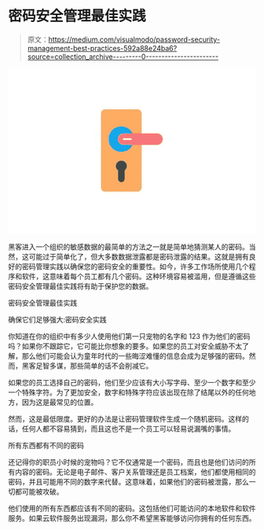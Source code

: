 # 密码安全管理最佳实践

> 原文：<https://medium.com/visualmodo/password-security-management-best-practices-592a88e24ba6?source=collection_archive---------0----------------------->

![](img/5f598ff310fc4ddd5e0d623adf6e14bf.png)

黑客进入一个组织的敏感数据的最简单的方法之一就是简单地猜测某人的密码。当然，这可能过于简单化了，但大多数数据泄露都是密码泄露的结果。这就是拥有良好的密码管理实践以确保您的密码安全的重要性。如今，许多工作场所使用几个程序和软件，这意味着每个员工都有几个密码。这种环境容易被滥用，但是遵循这些密码安全管理最佳实践将有助于保护您的数据。

密码安全管理最佳实践

确保它们足够强大:密码安全实践

你知道在你的组织中有多少人使用他们第一只宠物的名字和 123 作为他们的密码吗？如果你不跟踪它，它可能比你想象的要多。如果您的员工对安全威胁不太了解，那么他们可能会认为童年时代的一些晦涩难懂的信息会成为足够强的密码。然而，黑客足智多谋，那些简单的话不会削减它。

如果您的员工选择自己的密码，他们至少应该有大小写字母、至少一个数字和至少一个特殊字符。为了更加安全，数字和特殊字符应该出现在除了结尾以外的任何地方，因为这是最常见的位置。

然而，这是最低限度。更好的办法是让密码管理软件生成一个随机密码。这样的话，任何人都不容易猜到，而且这也不是一个员工可以轻易说漏嘴的事情。

所有东西都有不同的密码

还记得你的职员小时候的宠物吗？它不仅通常是一个密码，而且也是他们访问的所有内容的密码。无论是电子邮件、客户关系管理还是员工档案，他们都使用相同的密码，并且可能用不同的数字来代替。这意味着，如果他们的密码被泄露，那么一切都可能被攻破。

他们使用的所有东西都应该有不同的密码。这包括他们可能访问的本地软件和软件服务。如果云软件服务出现漏洞，那么你不希望黑客能够访问你拥有的任何东西。